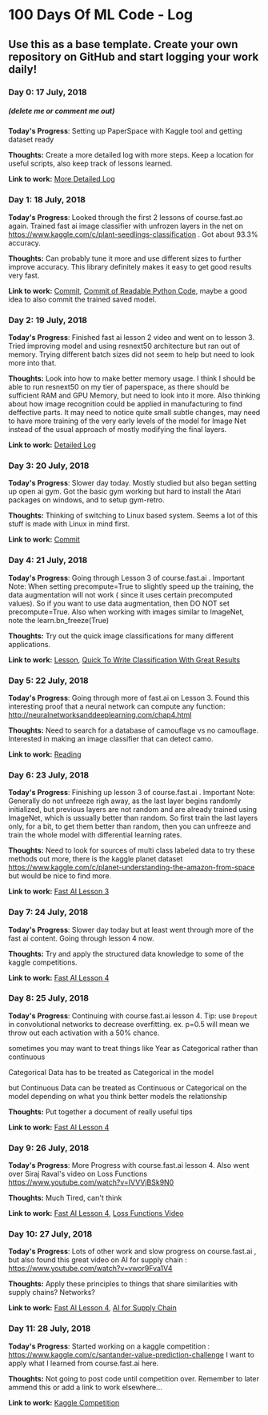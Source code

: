 # 100 Days Of ML Code - Log

## Use this as a base template. Create your own repository on GitHub and start logging your work daily!

### Day 0: 17 July, 2018
##### (delete me or comment me out)

**Today's Progress**: Setting up PaperSpace with Kaggle tool and getting dataset ready

**Thoughts:** Create a more detailed log with more steps. Keep a location for useful scripts, also keep track of lessons learned.

**Link to work:** [More Detailed Log](https://github.com/NikitaVr/100DaysOfMLCode/blob/master/logs/Day0.md)

### Day 1: 18 July, 2018

**Today's Progress**: Looked through the first 2 lessons of course.fast.ao again. Trained fast ai image classifier with unfrozen layers in the net on https://www.kaggle.com/c/plant-seedlings-classification . Got about 93.3% accuracy. 

**Thoughts:** Can probably tune it more and use different sizes to further improve accuracy. This library definitely makes it easy to get good results very fast.

**Link to work:** [Commit](https://github.com/NikitaVr/100DaysOfMLCode/commit/a5458822952a475c1503d3345ab65f3031bf901e), [Commit of Readable Python Code](https://github.com/NikitaVr/100DaysOfMLCode/commit/db206e77ae9ade436ab23f84efc69b7b02f95db9), maybe a good idea to also commit the trained saved model.

### Day 2: 19 July, 2018

**Today's Progress**: Finished fast ai lesson 2 video and went on to lesson 3. Tried improving model and using resnext50 architecture but ran out of memory. Trying different batch sizes did not seem to help but need to look more into that.

**Thoughts:** Look into how to make better memory usage. I think I should be able to run resnext50 on my tier of paperspace, as there should be sufficient RAM and GPU Memory, but need to look into it more. Also thinking about how image recognition could be applied in manufacturing to find deffective parts. It may need to notice quite small subtle changes, may need to have more training of the very early levels of the model for Image Net instead of the usual approach of mostly modifying the final layers.

**Link to work:** [Detailed Log](https://github.com/NikitaVr/100DaysOfMLCode/blob/master/logs/Day2.md)

### Day 3: 20 July, 2018

**Today's Progress**: Slower day today. Mostly studied but also began setting up open ai gym. Got the basic gym working but hard to install the Atari packages on windows, and to setup gym-retro.

**Thoughts:** Thinking of switching to Linux based system. Seems a lot of this stuff is made with Linux in mind first.

**Link to work:** [Commit](https://github.com/NikitaVr/100DaysOfMLCode/commit/ea3909e415f3bfc8bf4ffa1fa04d4a356abc86b9)

### Day 4: 21 July, 2018

**Today's Progress**: Going through Lesson 3 of course.fast.ai . Important Note: When setting precompute=True to slightly speed up the training, the data augmentation will not work ( since it uses certain precomputed values). So if you want to use data augmentation, then DO NOT set precompute=True. Also when working with images similar to ImageNet, note the learn.bn_freeze(True)

**Thoughts:** Try out the quick image classifications for many different applications.

**Link to work:** [Lesson](http://course.fast.ai/lessons/lesson3.html), [Quick To Write Classification With Great Results](https://github.com/NikitaVr/100DaysOfMLCode/blob/master/fastai/StateOfTheArtImageClassification.JPG)

### Day 5: 22 July, 2018

**Today's Progress**: Going through more of fast.ai on Lesson 3. Found this interesting proof that a neural network can compute any function: http://neuralnetworksanddeeplearning.com/chap4.html

**Thoughts:** Need to search for a database of camouflage vs no camouflage. Interested in making an image classifier that can detect camo.

**Link to work:** [Reading](http://neuralnetworksanddeeplearning.com/chap4.html)

### Day 6: 23 July, 2018

**Today's Progress**: Finishing up lesson 3 of course.fast.ai . Important Note: Generally do not unfreeze righ away, as the last layer begins randomly initialized, but previous layers are not random and are already trained using ImageNet, which is ussually better than random. So first train the last layers only, for a bit, to get them better than random, then you can unfreeze and train the whole model with differential learning rates.

**Thoughts:** Need to look for sources of multi class labeled data to try these methods out more, there is the kaggle planet dataset https://www.kaggle.com/c/planet-understanding-the-amazon-from-space but would be nice to find more.

**Link to work:** [Fast AI Lesson 3](http://course.fast.ai/lessons/lesson3.html)

### Day 7: 24 July, 2018

**Today's Progress**: Slower day today but at least went through more of the fast ai content. Going through lesson 4 now.

**Thoughts:** Try and apply the structured data knowledge to some of the kaggle competitions.

**Link to work:** [Fast AI Lesson 4](http://course.fast.ai/lessons/lesson4.html)

### Day 8: 25 July, 2018

**Today's Progress**: Continuing with course.fast.ai lesson 4. Tip: use `Dropout` in convolutional networks to decrease overfitting. ex. p=0.5 will mean we throw out each activation with a 50% chance.

sometimes you may want to treat things like Year as Categorical rather than continuous

Categorical Data has to be treated as Categorical in the model

but Continuous Data can be treated as Continuous or Categorical on the model depending on what you think better models the relationship

**Thoughts:** Put together a document of really useful tips

**Link to work:** [Fast AI Lesson 4](http://course.fast.ai/lessons/lesson4.html)

### Day 9: 26 July, 2018

**Today's Progress**: More Progress with course.fast.ai lesson 4. Also went over Siraj Raval's video on Loss Functions https://www.youtube.com/watch?v=IVVVjBSk9N0

**Thoughts:** Much Tired, can't think

**Link to work:** [Fast AI Lesson 4](http://course.fast.ai/lessons/lesson4.html), [Loss Functions Video](https://www.youtube.com/watch?v=IVVVjBSk9N0)


### Day 10: 27 July, 2018

**Today's Progress**: Lots of other work and slow progress on course.fast.ai , but also found this great video on AI for supply chain : https://www.youtube.com/watch?v=vwor9Fva1V4

**Thoughts:** Apply these principles to things that share similarities with supply chains? Networks?

**Link to work:** [Fast AI Lesson 4](http://course.fast.ai/lessons/lesson4.html), [AI for Supply Chain](https://www.youtube.com/watch?v=vwor9Fva1V4)

### Day 11: 28 July, 2018

**Today's Progress**: Started working on a kaggle competition : https://www.kaggle.com/c/santander-value-prediction-challenge I want to apply what I learned from course.fast.ai here. 

**Thoughts:** Not going to post code until competition over. Remember to later ammend this or add a link to work elsewhere...

**Link to work:** [Kaggle Competition](https://www.kaggle.com/c/santander-value-prediction-challenge)




